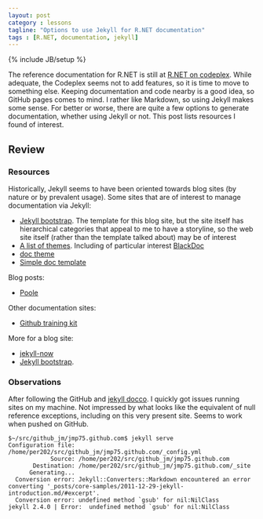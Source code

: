 ```yaml
---
layout: post
category : lessons
tagline: "Options to use Jekyll for R.NET documentation"
tags : [R.NET, documentation, jekyll]
---
```

{% include JB/setup %}

The reference documentation for R.NET is still at [R.NET on codeplex](https://rdotnet.codeplex.com). While adequate, the Codeplex seems not to add features, so it is time to move to something else. Keeping documentation and code nearby is a good idea, so GitHub pages comes to mind. I rather like Markdown, so using Jekyll makes some sense. For better or worse, there are quite a few options to generate documentation, whether using Jekyll or not. This post lists resources I found of interest.

## Review

### Resources

Historically, Jekyll seems to have been oriented towards blog sites (by nature or by prevalent usage). Some sites that are of interest to manage documentation via Jekyll:

* [Jekyll bootstrap](http://jekyllbootstrap.com). The template for this blog site, but the site itself has hierarchical categories that appeal to me to have a storyline, so the web site itself (rather than the template talked about) may be of interest
* [A list of themes](http://jekyllthemes.org). Including of particular interest [BlackDoc](http://jekyllthemes.org/themes/blackdoc/)
* [doc theme](http://idratherbewriting.com/documentation-theme-jekyll)
* [Simple doc template](http://bruth.github.io/jekyll-docs-template/)

Blog posts:

* [Poole](http://joshualande.com/jekyll-github-pages-poole/)

Other documentation sites:

* [Github training kit](https://github.com/github/training-kit)

More for a blog site:

* [jekyll-now](https://github.com/barryclark/jekyll-now)
* [Jekyll bootstrap](http://jekyllbootstrap.com). 

### Observations

After following the GitHub and [jekyll docco](http://jekyllrb.com). I quickly got issues running sites on my machine. Not impressed by what looks like the equivalent of null reference exceptions, including on this very present site. Seems to work when pushed on GitHub. 

```
$~/src/github_jm/jmp75.github.com$ jekyll serve
Configuration file: /home/per202/src/github_jm/jmp75.github.com/_config.yml
            Source: /home/per202/src/github_jm/jmp75.github.com
       Destination: /home/per202/src/github_jm/jmp75.github.com/_site
      Generating... 
  Conversion error: Jekyll::Converters::Markdown encountered an error converting '_posts/core-samples/2011-12-29-jekyll-introduction.md/#excerpt'.
  Conversion error: undefined method `gsub' for nil:NilClass
jekyll 2.4.0 | Error:  undefined method `gsub' for nil:NilClass
```



